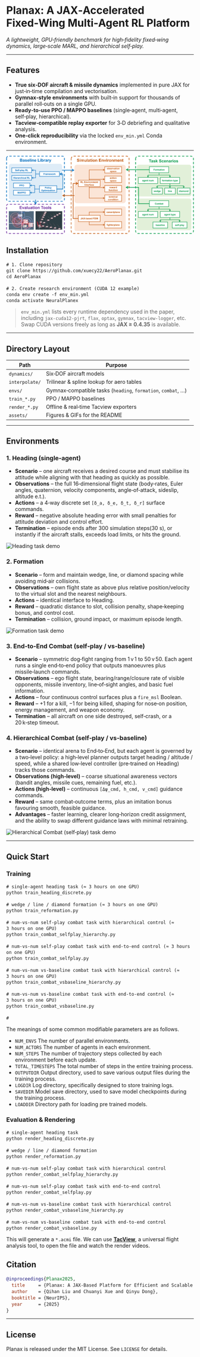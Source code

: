# Planax: A JAX‑Accelerated Fixed‑Wing Multi‑Agent RL Platform

*A lightweight, GPU‑friendly benchmark for high‑fidelity fixed‑wing dynamics, large‑scale MARL, and hierarchical self‑play.*

---

## Features

* **True six‑DOF aircraft & missile dynamics** implemented in pure JAX for just‑in‑time compilation and vectorisation.
* **Gymnax‑style environments** with built‑in support for thousands of parallel roll‑outs on a single GPU.
* **Ready‑to‑use PPO / MAPPO baselines** (single‑agent, multi‑agent, self‑play, hierarchical).
* **Tacview‑compatible replay exporter** for 3‑D debriefing and qualitative analysis.
* **One‑click reproducibility** via the locked `env_min.yml` Conda environment.

---

![Code structure](assets/code_structure.png)

## Installation

```shell
# 1. Clone repository
git clone https://github.com/xuecy22/AeroPlanax.git
cd AeroPlanax

# 2. Create research environment (CUDA 12 example)
conda env create -f env_min.yml
conda activate NeuralPlanex
```

> `env_min.yml` lists every runtime dependency used in the paper, including `jax‑cuda12‑pjrt`, `flax`, `optax`, `gymnax`, `tacview‑logger`, etc. Swap CUDA versions freely as long as **JAX ≥ 0.4.35** is available.

---

## Directory Layout

| Path           | Purpose                                                       |
| -------------- | ------------------------------------------------------------- |
| `dynamics/`    | Six‑DOF aircraft models                             |
| `interpolate/` | Trilinear & spline lookup for aero tables                     |
| `envs/`        | Gymnax‑compatible tasks (`heading`, `formation`, `combat`, …) |
| `train_*.py`   | PPO / MAPPO baselines                                         |
| `render_*.py`  | Offline & real‑time Tacview exporters                         |
| `assets/`      | Figures & GIFs for the README                                 |

---

## Environments

### 1. Heading (single‑agent)

* **Scenario** – one aircraft receives a desired course and must stabilise its attitude while aligning with that heading as quickly as possible.
* **Observations** – the full 16‑dimensional flight state (body‑rates, Euler angles, quaternion, velocity components, angle‑of‑attack, sideslip, altitude e.t.).
* **Actions** – a 4‑way discrete set `[δ_a, δ_e, δ_t, δ_r]` surface commands.
* **Reward** – negative absolute heading error with small penalties for attitude deviation and control effort.
* **Termination** – episode ends after 300 simulation steps(30 s), or instantly if the aircraft stalls, exceeds load limits, or hits the ground.

![Heading task demo](assets/heading.gif)

### 2. Formation

* **Scenario** – form and maintain wedge, line, or diamond spacing while avoiding mid‑air collisions.
* **Observations** – own flight state as above plus relative position/velocity to the virtual slot and the nearest neighbours.
* **Actions** – identical interface to Heading.
* **Reward** – quadratic distance to slot, collision penalty, shape‑keeping bonus, and control cost.
* **Termination** – collision, ground impact, or maximum episode length.

![Formation task demo](assets/formation.gif)

### 3. End‑to‑End Combat (self‑play / vs‑baseline)

* **Scenario** – symmetric dog‑fight ranging from 1 v 1 to 50 v 50. Each agent runs a single end‑to‑end policy that outputs manoeuvres plus missile‑launch commands.
* **Observations** – ego flight state, bearing/range/closure rate of visible opponents, missile inventory, line‑of‑sight angles, and basic fuel information.
* **Actions** – four continuous control surfaces plus a `fire_msl` Boolean.
* **Reward** – +1 for a kill, −1 for being killed, shaping for nose‑on position, energy management, and weapon economy.
* **Termination** – all aircraft on one side destroyed, self‑crash, or a 20 k‑step timeout.

### 4. Hierarchical Combat (self‑play / vs‑baseline)

* **Scenario** – identical arena to End‑to‑End, but each agent is governed by a two‑level policy: a high‑level planner outputs target heading / altitude / speed, while a shared low‑level controller (pre‑trained on Heading) tracks those commands.
* **Observations (high‑level)** – coarse situational awareness vectors (bandit angles, missile cues, remaining fuel, etc.).
* **Actions (high‑level)** – continuous `[Δψ_cmd, h_cmd, v_cmd]` guidance commands.
* **Reward** – same combat‑outcome terms, plus an imitation bonus favouring smooth, feasible guidance.
* **Advantages** – faster learning, clearer long‑horizon credit assignment, and the ability to swap different guidance laws with minimal retraining.

![Hierarchical Combat (self‑play) task demo](assets/5v5_hierarchy.gif)

---

## Quick Start

### Training

```shell
# single‑agent heading task (≈ 3 hours on one GPU)
python train_heading_discrete.py

# wedge / line / diamond formation (≈ 3 hours on one GPU)
python train_reformation.py

# num‑vs‑num self‑play combat task with hierarchical control (≈ 3 hours on one GPU)
python train_combat_selfplay_hierarchy.py

# num‑vs‑num self‑play combat task with end-to-end control (≈ 3 hours on one GPU)
python train_combat_selfplay.py

# num‑vs‑num vs-baseline combat task with hierarchical control (≈ 3 hours on one GPU)
python train_combat_vsbaseline_hierarchy.py

# num‑vs‑num vs-baseline combat task with end-to-end control (≈ 3 hours on one GPU)
python train_combat_vsbaseline.py

# 
```
The meanings of some common modifiable parameters are as follows.
- `NUM_ENVS` The number of parallel environments.
- `NUM_ACTORS` The number of agents in each environment.
- `NUM_STEPS` The number of trajectory steps collected by each environment before each update.
- `TOTAL_TIMESTEPS` The total number of steps in the entire training process.
- `OUTPUTDIR` Output directory, used to save various output files during the training process.
- `LOGDIR` Log directory, specifically designed to store training logs.
- `SAVEDIR` Model save directory, used to save model checkpoints during the training process.
- `LOADDIR` Directory path for loading pre trained models.

### Evaluation & Rendering

```shell
# single‑agent heading task
python render_heading_discrete.py

# wedge / line / diamond formation
python render_reformation.py

# num‑vs‑num self‑play combat task with hierarchical control
python render_combat_selfplay_hierarchy.py

# num‑vs‑num self‑play combat task with end-to-end control
python render_combat_selfplay.py

# num‑vs‑num vs-baseline combat task with hierarchical control
python render_combat_vsbaseline_hierarchy.py

# num‑vs‑num vs-baseline combat task with end-to-end control
python render_combat_vsbaseline.py
```

This will generate a `*.acmi` file. We can use [**TacView**](https://www.tacview.net/), a universal flight analysis tool, to open the file and watch the render videos.


## Citation

```bibtex
@inproceedings{Planax2025,
  title     = {Planax: A JAX-Based Platform for Efficient and Scalable Multi-Agent Reinforcement Learning in Fixed-Wing Aircraft Systems},
  author    = {Qihan Liu and Chuanyi Xue and Qinyu Dong},
  booktitle = {NeurIPS},
  year      = {2025}
}
```

---

## License

Planax is released under the MIT License. See `LICENSE` for details.

